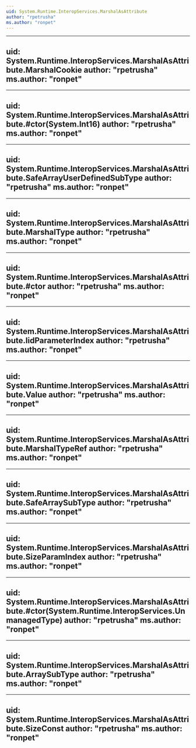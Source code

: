 ```yaml
---
uid: System.Runtime.InteropServices.MarshalAsAttribute
author: "rpetrusha"
ms.author: "ronpet"
---
```


---
uid: System.Runtime.InteropServices.MarshalAsAttribute.MarshalCookie
author: "rpetrusha"
ms.author: "ronpet"
---

---
uid: System.Runtime.InteropServices.MarshalAsAttribute.#ctor(System.Int16)
author: "rpetrusha"
ms.author: "ronpet"
---

---
uid: System.Runtime.InteropServices.MarshalAsAttribute.SafeArrayUserDefinedSubType
author: "rpetrusha"
ms.author: "ronpet"
---

---
uid: System.Runtime.InteropServices.MarshalAsAttribute.MarshalType
author: "rpetrusha"
ms.author: "ronpet"
---

---
uid: System.Runtime.InteropServices.MarshalAsAttribute.#ctor
author: "rpetrusha"
ms.author: "ronpet"
---

---
uid: System.Runtime.InteropServices.MarshalAsAttribute.IidParameterIndex
author: "rpetrusha"
ms.author: "ronpet"
---

---
uid: System.Runtime.InteropServices.MarshalAsAttribute.Value
author: "rpetrusha"
ms.author: "ronpet"
---

---
uid: System.Runtime.InteropServices.MarshalAsAttribute.MarshalTypeRef
author: "rpetrusha"
ms.author: "ronpet"
---

---
uid: System.Runtime.InteropServices.MarshalAsAttribute.SafeArraySubType
author: "rpetrusha"
ms.author: "ronpet"
---

---
uid: System.Runtime.InteropServices.MarshalAsAttribute.SizeParamIndex
author: "rpetrusha"
ms.author: "ronpet"
---

---
uid: System.Runtime.InteropServices.MarshalAsAttribute.#ctor(System.Runtime.InteropServices.UnmanagedType)
author: "rpetrusha"
ms.author: "ronpet"
---

---
uid: System.Runtime.InteropServices.MarshalAsAttribute.ArraySubType
author: "rpetrusha"
ms.author: "ronpet"
---

---
uid: System.Runtime.InteropServices.MarshalAsAttribute.SizeConst
author: "rpetrusha"
ms.author: "ronpet"
---
